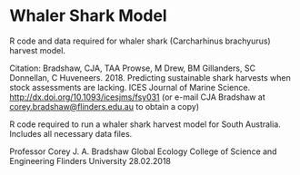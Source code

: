 # Whaler Shark Model
R code and data required for whaler shark (Carcharhinus brachyurus) harvest model.

Citation: Bradshaw, CJA, TAA Prowse, M Drew, BM Gillanders, SC Donnellan, C Huveneers. 2018.
Predicting sustainable shark harvests when stock assessments are lacking. ICES Journal of Marine Science.
http://dx.doi.org/10.1093/icesjms/fsy031 (or e-mail CJA Bradshaw at corey.bradshaw@flinders.edu.au to obtain a copy)

R code required to run a whaler shark harvest model for South Australia. Includes all necessary data files.

Professor Corey J. A. Bradshaw
Global Ecology
College of Science and Engineering
Flinders University
28.02.2018
